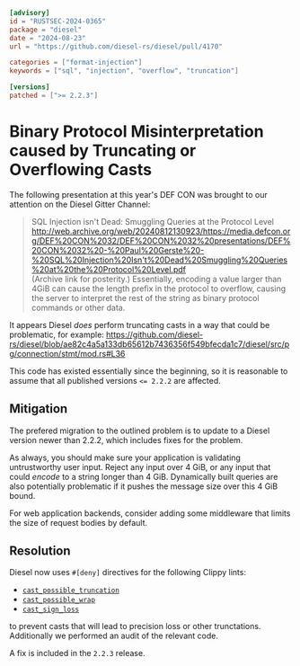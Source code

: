 ```toml
[advisory]
id = "RUSTSEC-2024-0365"
package = "diesel"
date = "2024-08-23"
url = "https://github.com/diesel-rs/diesel/pull/4170"

categories = ["format-injection"]
keywords = ["sql", "injection", "overflow", "truncation"]

[versions]
patched = [">= 2.2.3"]
```

# Binary Protocol Misinterpretation caused by Truncating or Overflowing Casts

The following presentation at this year's DEF CON was brought to our attention on the Diesel Gitter Channel:

> SQL Injection isn't Dead: Smuggling Queries at the Protocol Level  
> <http://web.archive.org/web/20240812130923/https://media.defcon.org/DEF%20CON%2032/DEF%20CON%2032%20presentations/DEF%20CON%2032%20-%20Paul%20Gerste%20-%20SQL%20Injection%20Isn't%20Dead%20Smuggling%20Queries%20at%20the%20Protocol%20Level.pdf>  
> (Archive link for posterity.)
Essentially, encoding a value larger than 4GiB can cause the length prefix in the protocol to overflow, 
causing the server to interpret the rest of the string as binary protocol commands or other data.

It appears Diesel _does_ perform truncating casts in a way that could be problematic, 
for example: <https://github.com/diesel-rs/diesel/blob/ae82c4a5a133db65612b7436356f549bfecda1c7/diesel/src/pg/connection/stmt/mod.rs#L36>

This code has existed essentially since the beginning, 
so it is reasonable to assume that all published versions `<= 2.2.2` are affected.

## Mitigation

The prefered migration to the outlined problem is to update to a Diesel version newer than 2.2.2, which includes 
fixes for the problem. 

As always, you should make sure your application is validating untrustworthy user input. 
Reject any input over 4 GiB, or any input that could _encode_ to a string longer than 4 GiB. 
Dynamically built queries are also potentially problematic if it pushes the message size over this 4 GiB bound.

For web application backends, consider adding some middleware that limits the size of request bodies by default.

## Resolution

Diesel now uses `#[deny]` directives for the following Clippy lints:

* [`cast_possible_truncation`](https://rust-lang.github.io/rust-clippy/master/#/cast_possible_truncation)
* [`cast_possible_wrap`](https://rust-lang.github.io/rust-clippy/master/#/cast_possible_wrap)
* [`cast_sign_loss`](https://rust-lang.github.io/rust-clippy/master/#/cast_sign_loss)

to prevent casts that will lead to precision loss or other trunctations. Additionally we performed an 
audit of the relevant code.

A fix is included in the `2.2.3` release.
